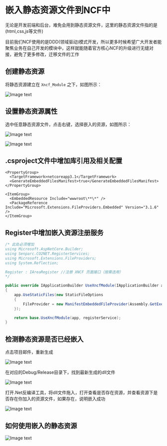 # 嵌入静态资源文件到NCF中

无论是开发前端和后台，难免会用到静态资源文件，这里的静态资源文件指的是(html,css,js等文件)

目前我们NCF使用的是DDD(领域驱动)模式开发，所以更多时候希望广大开发者能聚焦业务在自己开发的模块中，这样就能随着官方核心NCF的升级进行无缝对接，避免了更多修改，迁移文件的工作

## 创建静态资源

将静态资源建立在 `Xncf_Module` 之下，如图所示：

![Image text](./images/embedded_static_to_ncf/create_static_resources.png)

## 设置静态资源属性

选中任意静态资源文件，点击右键，选择嵌入的资源，如图所示：

![Image text](./images/embedded_static_to_ncf/resource_property.png)

![Image text](./images/embedded_static_to_ncf/select_embedded_resource.png)

## .csproject文件中增加库引用及相关配置

    <PropertyGroup>
      <TargetFramework>netcoreapp3.1</TargetFramework>
      <GenerateEmbeddedFilesManifest>true</GenerateEmbeddedFilesManifest>
    </PropertyGroup>

    <ItemGroup>
      <EmbeddedResource Include="wwwroot\**\*" />
      <PackageReference Include="Microsoft.Extensions.FileProviders.Embedded" Version="3.1.6" />
    </ItemGroup>

## Register中增加嵌入资源注册服务

```csharp
/* 此处必须增加
using Microsoft.AspNetCore.Builder;
using Senparc.CO2NET.RegisterServices;
using Microsoft.Extensions.FileProviders;
using System.Reflection;

Register : IAreaRegister //注册 XNCF 页面接口（按需选用）
*/

public override IApplicationBuilder UseXncfModule(IApplicationBuilder app, IRegisterService registerService)
{
    app.UseStaticFiles(new StaticFileOptions
    {
        FileProvider = new ManifestEmbeddedFileProvider(Assembly.GetExecutingAssembly(), "wwwroot")
    });

    return base.UseXncfModule(app, registerService);
}
```

## 检测静态资源是否已经嵌入

点击项目邮件，重新生成

![Image text](./images/embedded_static_to_ncf/rebuild_project.png)

在对应的Debug/Release目录下，找到最新生成的dll文件

![Image text](./images/embedded_static_to_ncf/rebuild_project_dll.png)

打开.Net反编译工具，将dll文件拖入，打开查看是否存在资源，并查看资源下是否存在你加入的资源文件，如果存在，说明嵌入成功

![Image text](./images/embedded_static_to_ncf/find_embedded_source.png)

## 如何使用嵌入的静态资源

![Image text](./images/embedded_static_to_ncf/use_embedded_resource.png)